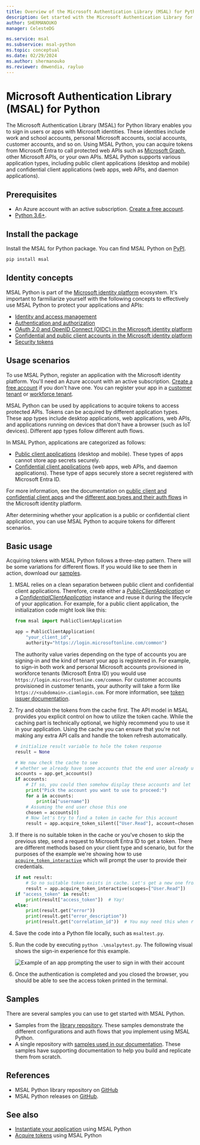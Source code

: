 ```yaml
---
title: Overview of the Microsoft Authentication Library (MSAL) for Python
description: Get started with the Microsoft Authentication Library for Python to sign in users or apps with Microsoft identities."
author: SHERMANOUKO
manager: CelesteDG

ms.service: msal
ms.subservice: msal-python
ms.topic: conceptual
ms.date: 02/29/2024
ms.author: shermanouko
ms.reviewer: dmwendia, rayluo
---
```


# Microsoft Authentication Library (MSAL) for Python

The Microsoft Authentication Library (MSAL) for Python library enables you to sign in users or apps with Microsoft identities. These identities include work and school accounts, personal Microsoft accounts, social accounts, customer accounts, and so on. Using MSAL Python, you can acquire tokens from Microsoft Entra to call protected web APIs such as [Microsoft Graph](https://graph.microsoft.io/), other Microsoft APIs, or your own APIs. MSAL Python supports various application types, including public client applications (desktop and mobile) and confidential client applications (web apps, web APIs, and daemon applications).

## Prerequisites

- An Azure account with an active subscription. [Create a free account](https://signup.azure.com/).
- [Python 3.6+](https://www.python.org/downloads/).

## Install the package

Install the MSAL for Python package. You can find MSAL Python on [PyPI](https://pypi.org/project/msal/).

```Bash
pip install msal
```

## Identity concepts

MSAL Python is part of the [Microsoft identity platform](/entra/identity-platform/v2-overview) ecosystem. It's important to farmiliarize yourself with the following concepts to effectively use MSAL Python to protect your applications and APIs:

- [Identity and access management](/entra/fundamentals/identity-fundamental-concepts)
- [Authentication and authorization](/entra/identity-platform/authentication-vs-authorization)
- [OAuth 2.0 and OpenID Connect (OIDC) in the Microsoft identity platform](/entra/identity-platform/v2-protocols)
- [Confidential and public client accounts in the Microsoft identity platform](/entra/identity-platform/msal-client-applications)
- [Security tokens](/entra/identity-platform/security-tokens)

## Usage scenarios

To use MSAL Python, register an application with the Microsoft identity platform. You'll need an Azure account with an active subscription. [Create a free account](https://signup.azure.com/) if you don't have one. You can register your app in a [customer tenant](/entra/external-id/customers/quickstart-tenant-setup) or [workforce tenant](/entra/identity-platform/scenario-web-app-sign-user-app-registration?tabs=python).

MSAL Python can be used by applications to acquire tokens to access protected APIs. Tokens can be acquired by different application types. These app types include desktop applications, web applications, web APIs, and applications running on devices that don't have a browser (such as IoT devices). Different app types follow different auth flows.

In MSAL Python, applications are categorized as follows:

- [Public client applications](https://datatracker.ietf.org/doc/html/rfc6749#section-2.1) (desktop and mobile). These types of apps cannot store app secrets securely.
- [Confidential client applications](https://datatracker.ietf.org/doc/html/rfc6749#section-2.1) (web apps, web APIs, and daemon applications). These type of apps securely store a secret registered with Microsoft Entra ID.

For more information, see the documentation on [public client and confidential client apps](/entra/identity-platform/msal-client-applications) and the [different app types and their auth flows](/entra/identity-platform/authentication-flows-app-scenarios) in the Microsoft identity platform.

After determining whether your application is a public or confidential client application, you can use MSAL Python to acquire tokens for different scenarios.

## Basic usage

Acquiring tokens with MSAL Python follows a three-step pattern. There will be some variations for different flows. If you would like to see them in action, download our [samples](https://github.com/AzureAD/microsoft-authentication-library-for-python/tree/dev/sample).

1. MSAL relies on a clean separation between public client and confidential client applications. Therefore, create either a [*PublicClientApplication*](xref:msal.application.PublicClientApplication) or a [*ConfidentialClientApplication*](xref:msal.application.ConfidentialClientApplication) instance and reuse it during the lifecycle of your application. For example, for a public client application, the initialization code might look like this:

    ```python
    from msal import PublicClientApplication

    app = PublicClientApplication(
        "your_client_id",
        authority="https://login.microsoftonline.com/common")
    ```

    The authority value varies depending on the type of accounts you are signing-in and the kind of tenant your app is registered in. For example, to sign-in both work and personal Microsoft accounts provisioned in workforce tenants (Microsoft Entra ID) you would use `https://login.microsoftonline.com/common`. For customer accounts provisioned in customer tenants, your authority will take a form like `https://<subdomain>.ciamlogin.com`. For more information, see [token issuer documentation](/entra/identity-platform/access-tokens#validate-the-issuer).

1. Try and obtain the tokens from the cache first. The API model in MSAL provides you explicit control on how to utilize the token cache. While the caching part is technically optional, we highly recommend you to use it in your application. Using the cache you can ensure that you're not making any extra API calls and handle the token refresh automatically.

    ```python
    # initialize result variable to hole the token response
    result = None 
    
    # We now check the cache to see
    # whether we already have some accounts that the end user already used to sign in before.
    accounts = app.get_accounts()
    if accounts:
        # If so, you could then somehow display these accounts and let end user choose
        print("Pick the account you want to use to proceed:")
        for a in accounts:
            print(a["username"])
        # Assuming the end user chose this one
        chosen = accounts[0]
        # Now let's try to find a token in cache for this account
        result = app.acquire_token_silent(["User.Read"], account=chosen)
    ```

1. If there is no suitable token in the cache or you've chosen to skip the previous step, send a request to Microsoft Entra ID to get a token. There are different methods based on your client type and scenario, but for the purposes of the example we're showing how to use [`acquire_token_interactive`](xref:msal.application.PublicClientApplication.acquire_token_interactive) which will prompt the user to provide their credentials.

   ```python
   if not result:
       # So no suitable token exists in cache. Let's get a new one from Azure AD.
       result = app.acquire_token_interactive(scopes=["User.Read"])
   if "access_token" in result:
       print(result["access_token"])  # Yay!
   else:
       print(result.get("error"))
       print(result.get("error_description"))
       print(result.get("correlation_id"))  # You may need this when reporting a bug
   ```

1. Save the code into a Python file locally, such as `msaltest.py`.
1. Run the code by executing `python .\msalpytest.py`. The following visual shows the sign-in experience for this example.

    ![Example of an app prompting the user to sign in with their account](./media/basic-pca-app-prompt.gif)

1. Once the authentication is completed and you closed the browser, you should be able to see the access token printed in the terminal.

## Samples

There are several samples you can use to get started with MSAL Python.

- Samples from the [library repository](https://github.com/AzureAD/microsoft-authentication-library-for-python/blob/1.22.0/sample). These samples demonstrate the different configurations and auth flows that you implement using MSAL Python.
- A single repository with [samples used in our documentation](https://github.com/Azure-Samples/ms-identity-docs-code-python). These samples have supporting documentation to help you build and replicate them from scratch.

## References

- MSAL Python library repository on [GitHub](https://github.com/AzureAD/microsoft-authentication-library-for-python)
- MSAL Python releases on [GitHub](https://github.com/AzureAD/microsoft-authentication-library-for-python/releases).

## See also

- [Instantiate your application](./getting-started/client-applications.md) using MSAL Python
- [Acquire tokens](./getting-started/acquiring-tokens.md) using MSAL Python
